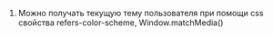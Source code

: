 1. Можно получать текущую тему пользователя при помощи css свойства refers-color-scheme, Window.matchMedia()